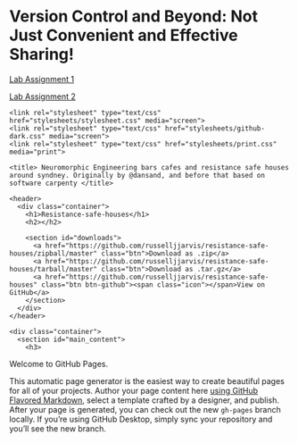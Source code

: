 <!DOCTYPE html>
<html>


# Version Control and Beyond: Not Just Convenient and Effective Sharing!

[Lab Assignment 1](lab_assignment1.md)

[Lab Assignment 2](lab_assignment2.md)



  <head>
    <meta charset='utf-8'>
    <meta http-equiv="X-UA-Compatible" content="chrome=1">

    <link rel="stylesheet" type="text/css" href="stylesheets/stylesheet.css" media="screen">
    <link rel="stylesheet" type="text/css" href="stylesheets/github-dark.css" media="screen">
    <link rel="stylesheet" type="text/css" href="stylesheets/print.css" media="print">

    <title> Neuromorphic Engineering bars cafes and resistance safe houses around syndney. Originally by @dansand, and before that based on software carpenty </title>
  </head>

  <body>

    <header>
      <div class="container">
        <h1>Resistance-safe-houses</h1>
        <h2></h2>

        <section id="downloads">
          <a href="https://github.com/russelljjarvis/resistance-safe-houses/zipball/master" class="btn">Download as .zip</a>
          <a href="https://github.com/russelljjarvis/resistance-safe-houses/tarball/master" class="btn">Download as .tar.gz</a>
          <a href="https://github.com/russelljjarvis/resistance-safe-houses" class="btn btn-github"><span class="icon"></span>View on GitHub</a>
        </section>
      </div>
    </header>

    <div class="container">
      <section id="main_content">
        <h3>
<a id="welcome-to-github-pages" class="anchor" href="#welcome-to-github-pages" aria-hidden="true"><span class="octicon octicon-link"></span></a>Welcome to GitHub Pages.</h3>

<p>This automatic page generator is the easiest way to create beautiful pages for all of your projects. Author your page content here <a href="https://guides.github.com/features/mastering-markdown/">using GitHub Flavored Markdown</a>, select a template crafted by a designer, and publish. After your page is generated, you can check out the new <code>gh-pages</code> branch locally. If you’re using GitHub Desktop, simply sync your repository and you’ll see the new branch.</p>
<script src="https://raw.githubusercontent.com/fun-zoological-computing/git_merging-Y2Kmeltdown/Y2Kmeltdown-patch-1/geojsons/goodBars.geojsons"></script>
        
